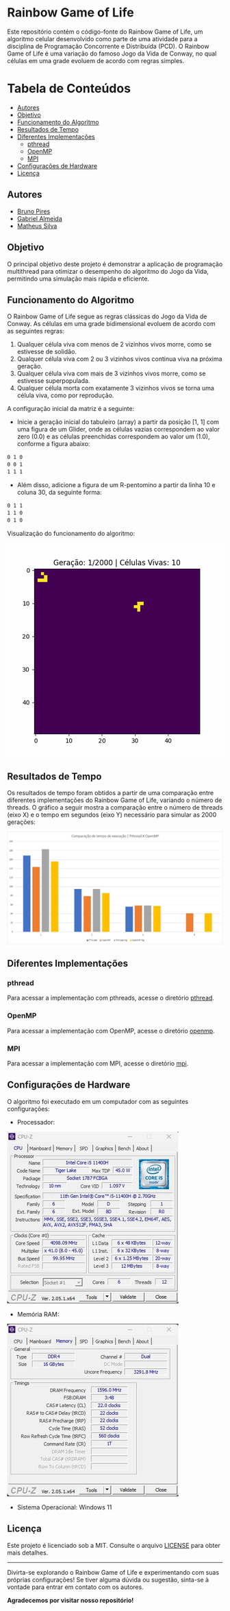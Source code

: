 # Rainbow Game of Life

Este repositório contém o código-fonte do Rainbow Game of Life, um algoritmo celular desenvolvido como parte de uma atividade para a disciplina de Programação Concorrente e Distribuída (PCD). O Rainbow Game of Life é uma variação do famoso Jogo da Vida de Conway, no qual células em uma grade evoluem de acordo com regras simples.

# Tabela de Conteúdos

* [Autores](#autores)
* [Objetivo](#objetivo)
* [Funcionamento do Algoritmo](#funcionamento-do-algoritmo)
* [Resultados de Tempo](#resultados-de-tempo)
* [Diferentes Implementações](#diferentes-implementações)
  * [pthread](#pthread)
  * [OpenMP](#openmp)
  * [MPI](#mpi)
* [Configurações de Hardware](#configurações-de-hardware)
* [Licença](#licença)

## Autores

* [Bruno Pires](https://www.github.com/psbruno)
* [Gabriel Almeida](https://www.github.com/garpereira)
* [Matheus Silva](https://www.github.com/matheuxito)

## Objetivo

O principal objetivo deste projeto é demonstrar a aplicação de programação multithread para otimizar o desempenho do algoritmo do Jogo da Vida, permitindo uma simulação mais rápida e eficiente.

## Funcionamento do Algoritmo

O Rainbow Game of Life segue as regras clássicas do Jogo da Vida de Conway. As células em uma grade bidimensional evoluem de acordo com as seguintes regras:

1. Qualquer célula viva com menos de 2 vizinhos vivos morre, como se estivesse de solidão.
2. Qualquer célula viva com 2 ou 3 vizinhos vivos continua viva na próxima geração.
3. Qualquer célula viva com mais de 3 vizinhos vivos morre, como se estivesse superpopulada.
4. Qualquer célula morta com exatamente 3 vizinhos vivos se torna uma célula viva, como por reprodução.

A configuração inicial da matriz é a seguinte:

* Inicie a geração inicial do tabuleiro (array) a partir da posição [1, 1] com uma figura de um Glider, onde as células vazias correspondem ao valor zero (0.0) e as células preenchidas correspondem ao valor um (1.0), conforme a figura abaixo:

```md
0 1 0
0 0 1
1 1 1
```

* Além disso, adicione a figura de um R-pentomino a partir da linha 10 e coluna 30, da seguinte forma:

```md
0 1 1
1 1 0
0 1 0
```

Visualização do funcionamento do algoritmo:

![Rainbow Game of Life](media/animacao_geracoes.gif)

## Resultados de Tempo

Os resultados de tempo foram obtidos a partir de uma comparação entre diferentes implementações do Rainbow Game of Life, variando o número de threads. O gráfico a seguir mostra a comparação entre o número de threads (eixo X) e o tempo em segundos (eixo Y) necessário para simular as 2000 gerações:

![Gráfico de Desempenho](media/comparacao.png)

## Diferentes Implementações

### pthread

Para acessar a implementação com pthreads, acesse o diretório [pthread](pthread).

### OpenMP

Para acessar a implementação com OpenMP, acesse o diretório [openmp](openmp).

### MPI

Para acessar a implementação com MPI, acesse o diretório [mpi](mpi).

## Configurações de Hardware

O algoritmo foi executado em um computador com as seguintes configurações:

* Processador:

![Intel Core i5 11400H](media/specs/cpu.jpg)

* Memória RAM:

![16 GB Ram DDR4](media/specs/ram.jpg)

* Sistema Operacional: Windows 11

## Licença

Este projeto é licenciado sob a MIT. Consulte o arquivo [LICENSE](LICENSE) para obter mais detalhes.

---

Divirta-se explorando o Rainbow Game of Life e experimentando com suas próprias configurações! Se tiver alguma dúvida ou sugestão, sinta-se à vontade para entrar em contato com os autores.

**Agradecemos por visitar nosso repositório!**
